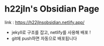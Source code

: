# h22jln's Obsidian Page

link : https://h22jlnsobsidian.netlify.app/

- jekyll로 구조를 잡고, netlify를 사용해 배포 !
- git에 push하면 자동으로 배포됩니다
